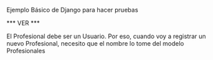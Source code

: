 Ejemplo Básico de Django para hacer pruebas

*** VER ***

El Profesional debe ser un Usuario. Por eso, cuando voy a registrar un nuevo Profesional, necesito que el nombre lo tome del modelo Profesionales

